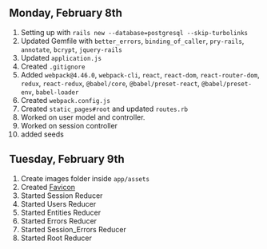 ## Monday, February 8th

1. Setting up with `rails new --database=postgresql --skip-turbolinks`
2. Updated Gemfile with `better_errors`, `binding_of_caller`, `pry-rails`, `annotate`, `bcrypt`, `jquery-rails`
3. Updated `application.js`
4. Created  `.gitignore`
5. Added `webpack@4.46.0`, `webpack-cli`, `react`, `react-dom`, `react-router-dom`, `redux`, `react-redux`, `@babel/core`, `@babel/preset-react`, `@babel/preset-env`, `babel-loader`
6. Created `webpack.config.js`
7. Created `static_pages#root` and updated `routes.rb`
8. Worked on user model and controller.
9. Worked on session controller
10. added seeds

## Tuesday, February 9th

1. Create images folder inside `app/assets`
2. Created [Favicon](https://favicon.io/favicon-generator/)
3. Started Session Reducer
4. Started Users Reducer
5. Started Entities Reducer
6. Started Errors Reducer
7. Started Session_Errors Reducer
8. Started Root Reducer